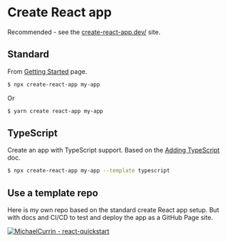 # Create React app

Recommended - see the [create-react-app.dev/](https://create-react-app.dev) site.


## Standard

From [Getting Started](https://create-react-app.dev/docs/getting-started) page.

```sh
$ npx create-react-app my-app
```

Or

```sh
$ yarn create react-app my-app
```


## TypeScript

Create an app with TypeScript support. Based on the [Adding TypeScript](https://create-react-app.dev/docs/adding-typescript/) doc.

```sh
$ npx create-react-app my-app --template typescript
```


## Use a template repo

Here is my own repo based on the standard create React app setup. But with docs and CI/CD to test and deploy the app as a GitHub Page site.

[![MichaelCurrin - react-quickstart](https://img.shields.io/static/v1?label=MichaelCurrin&message=react-quickstart&color=blue&logo=github)](https://github.com/MichaelCurrin/react-quickstart)
